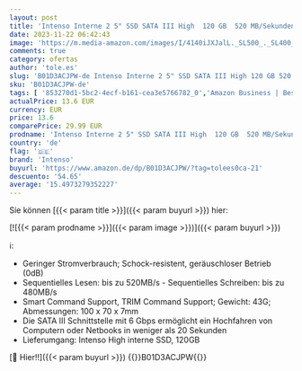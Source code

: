```yaml
---
layout: post
title: 'Intenso Interne 2 5" SSD SATA III High  120 GB  520 MB/Sekunden  Schwarz'
date: 2023-11-22 06:42:43
image: 'https://m.media-amazon.com/images/I/4140iJXJalL._SL500_._SL400_.jpg'
comments: true
category: ofertas
author: 'tole.es'
slug: 'B01D3ACJPW-de Intenso Interne 2 5" SSD SATA III High 120 GB 520...'
sku: 'B01D3ACJPW-de'
tags: [ '853270d1-5bc2-4ecf-b161-cea3e5766782_0','Amazon Business | Bestseller für Unternehmen','Amazon Business | Promo New to PC','Amazon Business | Sommer-Rabatt-Aktion','Arborist Merchandising Root','BOW1 V2 - 6k','Bestseller zu attraktiven Preisen','Computer & Zubehör','Custom Stores','Datenspeicher','IT_DE','Interne SSD','Interne Solid State Drives','Interner Speicher','Komponenten','PC-Gaming','Self Service','Special Features Stores','Stores','a4cbee59-f823-40fe-831a-7de64f655f6f_0','a4cbee59-f823-40fe-831a-7de64f655f6f_201','e26659c6-d1cd-45cb-800b-2f9b432b8572_0','e26659c6-d1cd-45cb-800b-2f9b432b8572_1001','e26659c6-d1cd-45cb-800b-2f9b432b8572_1301','e26659c6-d1cd-45cb-800b-2f9b432b8572_8301','e26659c6-d1cd-45cb-800b-2f9b432b8572_9901','fef4abe9-89f8-4148-9822-baf23db24893_0','fef4abe9-89f8-4148-9822-baf23db24893_1501','intenso','🇩🇪', ]
actualPrice: 13.6 EUR
currency: EUR
price: 13.6
comparePrice: 29.99 EUR
prodname: 'Intenso Interne 2 5" SSD SATA III High  120 GB  520 MB/Sekunden  Schwarz'
country: 'de'
flag: '🇩🇪'
brand: 'Intenso'
buyurl: 'https://www.amazon.de/dp/B01D3ACJPW/?tag=tolees0ca-21'
descuento: '54.65'
average: '15.4973279352227'
---
```


Sie können [{{< param title >}}]({{< param buyurl >}}) hier:

[![{{< param prodname >}}]({{< param image >}})]({{< param buyurl >}})

ℹ️:

- Geringer Stromverbrauch; Schock-resistent, geräuschloser Betrieb (0dB)
- Sequentielles Lesen: bis zu 520MB/s - Sequentielles Schreiben: bis zu 480MB/s
- Smart Command Support, TRIM Command Support; Gewicht: 43G; Abmessungen: 100 x 70 x 7mm
- Die SATA III Schnittstelle mit 6 Gbps ermöglicht ein Hochfahren von Computern oder Netbooks in weniger als 20 Sekunden
- Lieferumgang: Intenso High interne SSD, 120GB

[🛒 Hier!!]({{< param buyurl >}})
{{<world>}}B01D3ACJPW{{</world>}}
